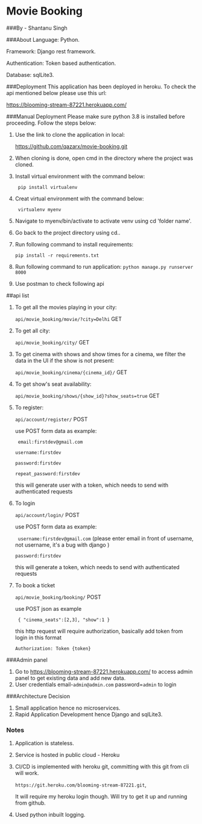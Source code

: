 # Movie Booking
###By - Shantanu Singh

###About
Language: Python.

Framework: Django rest framework.

Authentication: Token based authentication.

Database: sqlLite3.

###Deployment
This application has been deployed in heroku.
To check the api mentioned below please use this url:

https://blooming-stream-87221.herokuapp.com/

###Manual Deployment
Please make sure python 3.8 is installed before proceeding. 
Follow the steps below:

1. Use the link to clone the application in local:
   
    https://github.com/qazarx/movie-booking.git
   
2. When cloning is done, open cmd in the directory where the project was cloned.
3. Install virtual environment with the command below:

     ` pip install virtualenv`
4. Creat virtual environment with the command below:

     ` virtualenv myenv`
5. Navigate to myenv/bin/activate to activate venv using cd 'folder name'.
6. Go back to the project directory using cd..
7. Run following command to install requirements:

    `pip install -r requirements.txt `
8. Run following command to run application:
   `python manage.py runserver 8000`
9. Use postman to check following api

##api list
1. To get all the movies playing in your city:
    
    `api/movie_booking/movie/?city=Delhi` GET
   

2. To get all city:

    `api/movie_booking/city/` GET


3. To get cinema with shows and show times for a cinema, we filter the data in the UI if the show is not present:

    `api/movie_booking/cinema/{cinema_id}/` GET


4. To get show's seat availability:

    `api/movie_booking/shows/{show_id}?show_seats=true` GET

   
5. To register:

    `api/account/register/` POST
   
    use POST form data as example:
   
   ` email:firstdev@gmail.com`
   
    `username:firstdev`
   
    `password:firstdev`
   
    `repeat_password:firstdev`

    this will generate user with a token, which needs to send with authenticated requests


6. To login 
    
    `api/account/login/` POST
   
    use POST form data as example:
   
   ` username:firstdev@gmail.com` (please enter email in front of username, not username, it's a bug with django )
   
    `password:firstdev`
   
    this will generate a token, which needs to send with authenticated requests
   
7. To book a ticket

   `api/movie_booking/booking/` POST

   use POST json as example

     ` {
       "cinema_seats":[2,3],
       "show":1
      }`
   
   this http request will require authorization, basically add token from login in this format

   `Authorization: Token {token}`
   
###Admin panel

1. Go to https://blooming-stream-87221.herokuapp.com/ to access admin panel to get existing data and add new data.
2. User credentials email-`admin@admin.com` password=`admin` to login

###Architecture Decision
1. Small application hence no microservices.
2. Rapid Application Development hence Django and sqlLite3.


### Notes

1. Application is stateless.
2. Service is hosted in public cloud - Heroku
3. CI/CD is implemented with heroku git, committing with this git from cli will work.

   `https://git.heroku.com/blooming-stream-87221.git`, 

   It will require my heroku login though. Will try to get it up and running from github.

4. Used python inbuilt logging.